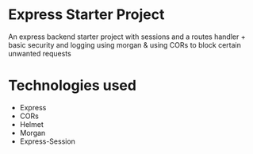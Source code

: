 # Express Starter Project
An express backend starter project with sessions and a routes handler + basic security and logging using morgan & using CORs to block certain unwanted requests

# Technologies used
* Express
* CORs
* Helmet
* Morgan
* Express-Session
